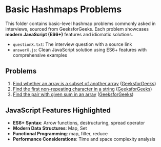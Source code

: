 # Basic Hashmaps Problems

This folder contains basic-level hashmap problems commonly asked in interviews, sourced from GeeksforGeeks. Each problem showcases **modern JavaScript (ES6+)** features and idiomatic solutions.

- `questionX.txt`: The interview question with a source link
- `answerX.js`: Clean JavaScript solution using ES6+ features with comprehensive examples

## Problems

1. [Find whether an array is a subset of another array](question1.txt) ([GeeksforGeeks](https://www.geeksforgeeks.org/find-whether-an-array-is-subset-of-another-array-set-1/))
2. [Find the first non-repeating character in a string](question2.txt) ([GeeksforGeeks](https://www.geeksforgeeks.org/given-a-string-find-its-first-non-repeating-character/))
3. [Find the pair with given sum in an array](question3.txt) ([GeeksforGeeks](https://www.geeksforgeeks.org/check-if-pair-with-given-sum-exists-in-array/))

## JavaScript Features Highlighted

- **ES6+ Syntax**: Arrow functions, destructuring, spread operator
- **Modern Data Structures**: Map, Set
- **Functional Programming**: map, filter, reduce
- **Performance Considerations**: Time and space complexity analysis
